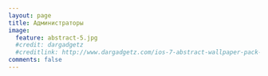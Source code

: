 ```yaml
---
layout: page
title: Администраторы
image:
  feature: abstract-5.jpg
  #credit: dargadgetz
  #creditlink: http://www.dargadgetz.com/ios-7-abstract-wallpaper-pack-for-iphone-5-and-ipod-touch-retina/
comments: false
---
```


<script type="text/javascript" src="http://www.google.com/jsapi"></script>
<script>
  $.ajax({
      type: "GET",
      cache: false,
      async: false,
      url: "http://sc.terraz.ru/admins.php",
      success: function(data){
          if(data != ""){
              //$jQuery("body").html(data);
              var content = "<center>";
              content += data;
              content += "</center>";
              $('#adm_table').append(content);
           }
       }
   });
</script>
<div id="adm_table">
<!--<iframe id="iframe1" src="http://sc.terraz.ru/admins.php" frameborder="0" marginwidth="0" marginheight="0" scrolling="no"></iframe>-->
</div>
